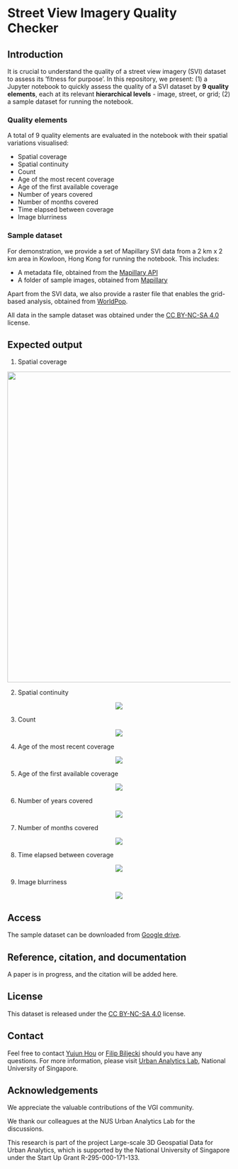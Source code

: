 # Street View Imagery Quality Checker

## Introduction
It is crucial to understand the quality of a street view imagery (SVI) dataset to assess its ’fitness for purpose’. In this repository, we present: (1) a Jupyter notebook to quickly assess the quality of a SVI dataset by **9 quality elements**, each at its relevant **hierarchical levels** - image, street, or grid; (2) a sample dataset for running the notebook.

### Quality elements
A total of 9 quality elements are evaluated in the notebook with their spatial variations visualised:
* Spatial coverage
* Spatial continuity
* Count
* Age of the most recent coverage
* Age of the first available coverage
* Number of years covered
* Number of months covered
* Time elapsed between coverage
* Image blurriness

### Sample dataset
For demonstration, we provide a set of Mapillary SVI data from a 2 km x 2 km area in Kowloon, Hong Kong for running the notebook. This includes:
* A metadata file, obtained from the [Mapillary API](https://www.mapillary.com/developer/api-documentation)
* A folder of sample images, obtained from [Mapillary](https://www.mapillary.com/)

Apart from the SVI data, we also provide a raster file that enables the grid-based analysis, obtained from [WorldPop](https://www.worldpop.org/).

All data in the sample dataset was obtained under the [CC BY-NC-SA 4.0](https://creativecommons.org/licenses/by-nc-sa/4.0/) license.

## Expected output

1. Spatial coverage
<div align=center>
<img src="https://github.com/ualsg/SVI-Quality-Checker/blob/main/spatial-coverage.png" width="700px">
</div>

2. Spatial continuity
<div align=center>
<img src="https://github.com/ualsg/SVI-Quality-Checker/blob/main/spatial-continuity.png" width=”350px">
</div>

3. Count
<div align=center>
<img src="https://github.com/ualsg/SVI-Quality-Checker/blob/main/count.png" width=”700px">
</div>

4. Age of the most recent coverage
<div align=center>
<img src="https://github.com/ualsg/SVI-Quality-Checker/blob/main/most-recent.png" width=”700px">
</div>

5. Age of the first available coverage
<div align=center>
<img src="https://github.com/ualsg/SVI-Quality-Checker/blob/main/first-avail.png" width=”700px">
</div>

6. Number of years covered
<div align=center>
<img src="https://github.com/ualsg/SVI-Quality-Checker/blob/main/num-years.png" width=”700px">
</div>

7. Number of months covered
<div align=center>
<img src="https://github.com/ualsg/SVI-Quality-Checker/blob/main/num-months.png" width=”700px">
</div>

8. Time elapsed between coverage
<div align=center>
<img src="https://github.com/ualsg/SVI-Quality-Checker/blob/main/time-elapsed.png" width=”700px">
</div>

9. Image blurriness
<div align=center>
<img src="https://github.com/ualsg/SVI-Quality-Checker/blob/main/blurriness.png" width=”350px">
</div>


## Access
The sample dataset can be downloaded from [Google drive](https://drive.google.com/file/d/1UtAKOO5cgtqEQ7e4T4RiFkETmnLKO4El/view?usp=sharing).

## Reference, citation, and documentation
A paper is in progress, and the citation will be added here.

## License
This dataset is released under the [CC BY-NC-SA 4.0](https://creativecommons.org/licenses/by-nc-sa/4.0/) license.

## Contact
Feel free to contact [Yujun Hou](https://ual.sg/authors/yujun/) or [Filip Biljecki](https://ual.sg/authors/filip/) should you have any questions.
For more information, please visit [Urban Analytics Lab](https://ual.sg/), National University of Singapore.

## Acknowledgements
We appreciate the valuable contributions of the VGI community.

We thank our colleagues at the NUS Urban Analytics Lab for the discussions.

This research is part of the project Large-scale 3D Geospatial Data for Urban Analytics, which is supported by the National University of Singapore under the Start Up Grant R-295-000-171-133.
